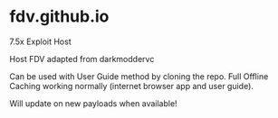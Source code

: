 # fdv.github.io
7.5x Exploit Host

Host FDV adapted from darkmoddervc

Can be used with User Guide method by cloning the repo. Full Offline Caching working normally (internet browser app and user guide).

Will update on new payloads when available!
